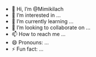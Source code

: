 - 👋 Hi, I’m @Mimikilach
- 👀 I’m interested in ...
- 🌱 I’m currently learning ...
- 💞️ I’m looking to collaborate on ...
- 📫 How to reach me ...
- 😄 Pronouns: ...
- ⚡ Fun fact: ...

<!---
Mimikilach/Mimikilach is a ✨ special ✨ repository because its `README.md` (this file) appears on your GitHub profile.
You can click the Preview link to take a look at your changes.
--->
